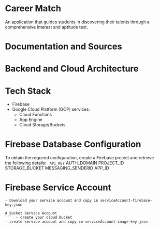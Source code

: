 # Career Match 
An application that guides students in discovering their talents through a comprehensive interest and aptitude test.

# Documentation and Sources

# Backend and Cloud Architecture

# Tech Stack
- Firebase
- Google Cloud Platform (GCP) services:
  - Cloud Functions
  - App Engine
  - Cloud Storage/Buckets
 
# Firebase Database Configuration
To obtain the required configuration, create a Firebase project and retrieve the following details:
``` API_KEY```
AUTH_DOMAIN
PROJECT_ID
STORAGE_BUCKET
MESSAGING_SENDERID
APP_ID

# Firebase Service Account
``` - Create your firebase project
- Download your service account and copy in serviceAccount-firebase-key.json

# Bucket Service Account
```  - create your cloud bucket
- create service account and copy in serviceAccount-image-key.json
